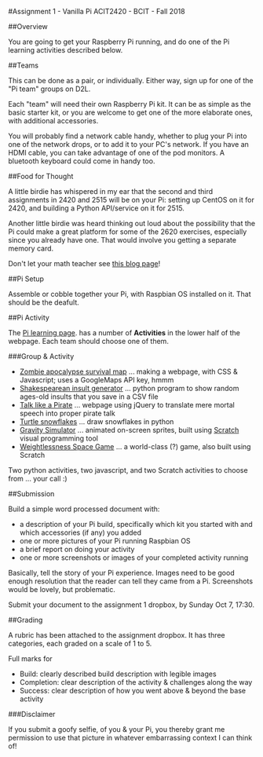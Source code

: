 #Assignment 1 - Vanilla Pi
ACIT2420 - BCIT - Fall 2018

##Overview

You are going to get your Raspberry Pi running, and do one of the Pi
learning activities described below.

##Teams

This can be done as a pair, or individually. Either way, sign up for one of the "Pi team" groups on D2L.

Each "team" will need their own Raspberry Pi kit.
It can be as simple as the basic starter kit, or you are
welcome to get one of the more elaborate ones, with additional
accessories.

You will probably find a network cable handy, whether to plug your Pi into
one of the network drops, or to add it to your PC's network.
If you have an HDMI cable, you can take advantage of one of the pod monitors.
A bluetooth keyboard could come in handy too. 

##Food for Thought

A little birdie has whispered in my ear that the second
and third assignments in 2420 and 2515 will be on your Pi: setting up CentOS
on it for 2420, and building a Python API/service on it for 2515.

Another little birdie was heard thinking out loud about the possibility that the Pi could
make a great platform for some of the 2620 exercises, especially since you
already have one. That would involve you getting a separate memory card.

Don't let your math teacher see 
[this blog page](https://www.r-bloggers.com/how-to-install-the-latest-version-of-r-statistics-on-your-raspberry-pi/)!

##Pi Setup

Assemble or cobble together your Pi, with Raspbian OS installed on it.
That should be the deafult.

##Pi Activity

The [Pi learning page](https://www.raspberrypi.org/resources/learn/).
has a number of **Activities** in the lower half of the webpage.
Each team should choose one of them.

 

###Group & Activity

- [Zombie apocalypse survival map](https://projects.raspberrypi.org/en/projects/zombie-apocalypse-map) ... 
making a webpage, with CSS & Javascript; uses a GoogleMaps API key, hmmm
- [Shakespearean insult generator](https://projects.raspberrypi.org/en/projects/shakespearean-insult-generator) ...
python program to show random ages-old insults that you save in a CSV file
- [Talk like a Pirate](https://projects.raspberrypi.org/en/projects/talk-like-a-pirate) ...
webpage using jQuery to translate mere mortal speech into proper pirate talk
- [Turtle snowflakes](https://projects.raspberrypi.org/en/projects/turtle-snowflakes) ... draw snowflakes in python
- [Gravity Simulator](https://projects.raspberrypi.org/en/projects/gravity-simulator) ...
animated on-screen sprites, built using [Scratch](https://scratch.mit.edu/) visual programming tool
- [Weightlessness Space Game](https://projects.raspberrypi.org/en/projects/weightlessness) ...
a world-class (?) game, also built using Scratch

Two python activities, two javascript, and two Scratch activities to choose from ... your call :)


##Submission

Build a simple word processed document with:

- a description of your Pi build, specifically which kit you started with and which
accessories (if any) you added
- one or more pictures of your Pi running Raspbian OS
- a brief report on doing your activity
- one or more screenshots or images of your completed activity running

Basically, tell the story of your Pi  experience.
Images need to be good enough resolution that the reader can tell they
came from a Pi. Screenshots would be lovely, but problematic.

Submit your document to the assignment 1 dropbox, by Sunday Oct 7, 17:30.

##Grading

A rubric has been attached to the assignment dropbox.
It has three categories, each graded on a scale of 1 to 5.

Full marks for  
- Build: clearly described build description with legible images
- Completion: clear description of the activity & challenges along the way
- Success: clear description of how you went above & beyond the base activity

###Disclaimer

If you submit a goofy selfie, of you & your Pi, you thereby grant me permission
to use that picture in whatever embarrassing context I can think of!
